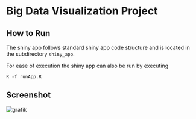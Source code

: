 # Big Data Visualization Project

## How to Run

The shiny app follows standard shiny app code structure and is located in the subdirectory `shiny_app`.

For ease of execution the shiny app can also be run by executing

```
R -f runApp.R
```

## Screenshot
![grafik](https://user-images.githubusercontent.com/9618011/137285860-54ec99f1-7dab-41e7-84c0-10ade362df9d.png)
